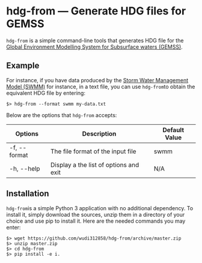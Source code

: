 # hdg-from &mdash; Generate HDG files for GEMSS

`hdg-from` is a simple command-line tools that generates HDG file for
the
[Global Environment Modelling System for Subsurface waters (GEMSS)](http://gemss.com/gemss.html).


## Example
For instance, if you have data produced by
the
[Storm Water Management Model (SWMM)](https://en.wikipedia.org/wiki/Storm_Water_Management_Model) for
instance, in a text file, you can use `hdg-from`to obtain the
equivalent HDG file by entering:

	$> hdg-from --format swmm my-data.txt 
	
Below are the options that `hdg-from` accepts:

| Options | Description | Default Value |
|---------|-------------|---------------|
| -f, --format| The file format of the input file | swmm |
| -h, --help | Display a the list of options and exit | N/A |


## Installation

`hdg-from`is a simple Python 3 application with no additional
dependency. To install it, simply download the sources, unzip them in
a directory of your choice and use pip to install it. Here are the
needed commands you may enter:

	$> wget https://github.com/wudi312858/hdg-from/archive/master.zip
	$> unzip master.zip
	$> cd hdg-from
	$> pip install -e i.

